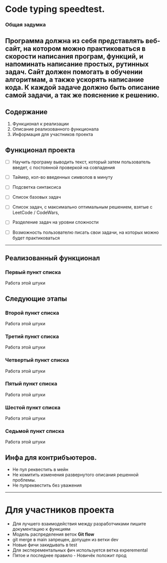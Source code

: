 # Code typing speedtest.

### Общая задумка
Программа должна из себя представлять веб-сайт, на котором можно практиковаться в скорости написания програм, функций, и напоминать написание простых, рутинных задач.
Сайт должен помогать в обучении алгоритмам, а также ускорять написание кода.
К каждой задаче должно быть описание самой задачи, а так же пояснение к решению.
---

## Содержание 

1. Функционал к реализации 
2. Описание реализованного функционала
3. Информация для участников проекта 

## Функционал проекта 
- [ ] Научить програму выводить текст, который затем пользователь введет, с постоянной проверкой на совпадения
- [ ] Таймер, кол-во введенных символов в минуту
- [ ] Подсветка синтаксиса
- [ ] Список базовых задач
- [ ] Список задач, с максимально оптимальным решением, взятые с LeetCode / CodeWars,
- [ ] Разделение задач на уровни сложности
- [ ] Возможность пользователю писать свои задачи, на которых можно будет практиковаться


---

## Реализованный функционал 

### Первый пункт списка

Работа этой штуки

## Следующие этапы

### Второй пункт списка

Работа этой штуки

### Третий пункт списка

Работа этой штуки

### Четвертый пункт списка

Работа этой штуки

### Пятый пункт списка

Работа этой штуки

### Шестой пункт списка

Работа этой штуки

### Седьмой пункт списка

Работа этой штуки

## Инфа для контрибъютеров.

- Не пул реквестить в мейн
- Не комитить изменения развернутого описания
  решенной проблемы.
- Не пулреквестить без уважения



---

# Для участников проекта

- Для лучшего взаимодействия между разработчиками пишите документацию к функциям
- Модель распределения веток **Git flow**
- git merge в main запрещен, допущен из ветки dev
- Новые фичи закидывать в test
- Для эксперементальных фич используется ветка experemental
- Пятое и последнее правило - Новичёк положит прод
